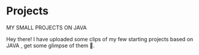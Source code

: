 # Projects
MY SMALL PROJECTS ON JAVA


Hey there!
I have uploaded some clips of my few starting projects based on JAVA , get some glimpse of them 👀.
